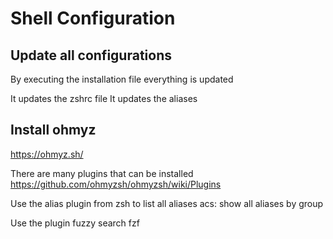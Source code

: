 # Shell Configuration

## Update all configurations
By executing the installation file everything is updated

It updates the zshrc file
It updates the aliases

## Install ohmyz
https://ohmyz.sh/

There are many plugins that can be installed
https://github.com/ohmyzsh/ohmyzsh/wiki/Plugins

Use the alias plugin from zsh to list all aliases
acs: show all aliases by group

Use the plugin fuzzy search fzf